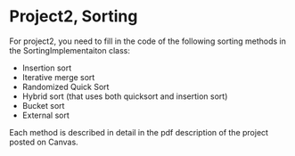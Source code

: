 # Project2, Sorting
For project2, you need to fill in the code of the following sorting methods in the SortingImplementaiton class:
-	Insertion sort
-	Iterative merge sort
-	Randomized Quick Sort
-	Hybrid sort (that uses both quicksort and insertion sort)
-	Bucket sort
-	External sort

Each method is described in detail in the pdf description of the project posted on Canvas.
